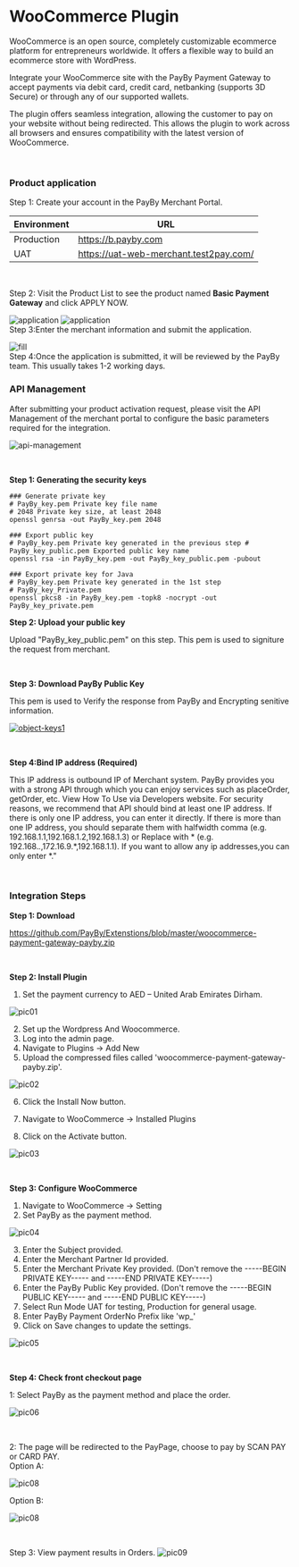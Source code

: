 # WooCommerce Plugin

WooCommerce is an open source, completely customizable ecommerce platform for entrepreneurs worldwide. It offers a flexible way to build an ecommerce store with WordPress.

Integrate your WooCommerce site with the PayBy Payment Gateway to accept payments via debit card, credit card, netbanking (supports 3D Secure) or through any of our supported wallets.

The plugin offers seamless integration, allowing the customer to pay on your website without being redirected. This allows the plugin to work across all browsers and ensures compatibility with the latest version of WooCommerce.

<br/>



### Product application
Step 1: Create your account in the PayBy Merchant Portal.

| Environment                 | URL                                                       |
| ---------------------- | ------------------------------------------------------------ |
| Production      | https://b.payby.com |
| UAT      | https://uat-web-merchant.test2pay.com/ |

<br/>

Step 2: Visit the Product List to see the product named **Basic Payment Gateway** and click APPLY NOW.

![application](./pic/apply.png)
![application](./pic/apply2.png)
<br/> 
Step 3:Enter the merchant information and submit the application.

![fill](./pic/fill.png)
<br/> 
Step 4:Once the application is submitted, it will be reviewed by the PayBy team. This usually takes 1-2 working days.
<br/>   


### API Management
After submitting your product activation request, please visit the API Management of the merchant portal to configure the basic parameters required for the integration.


![api-management](./pic/api-management4.png)

<br/>

**Step 1: Generating the security keys**

```shell
### Generate private key
# PayBy_key.pem Private key file name
# 2048 Private key size, at least 2048
openssl genrsa -out PayBy_key.pem 2048

### Export public key
# PayBy_key.pem Private key generated in the previous step # PayBy_key_public.pem Exported public key name
openssl rsa -in PayBy_key.pem -out PayBy_key_public.pem -pubout

### Export private key for Java
# PayBy_key.pem Private key generated in the 1st step
# PayBy_key_Private.pem
openssl pkcs8 -in PayBy_key.pem -topk8 -nocrypt -out PayBy_key_private.pem
```

**Step 2: Upload your public key**

Upload "PayBy_key_public.pem" on this step. This pem is used to signiture the request from merchant.

<br/>

**Step 3: Download PayBy Public Key**

This pem is used to Verify the response from PayBy and Encrypting senitive information.

[![object-keys1](./pic/object-keys1.png)](https://mermaid-js.github.io/mermaid-live-editor/#/edit/eyJjb2RlIjoiICAgIGdyYXBoIExSXG4gICAgICAgIEFbXCJvcmlnaW5hbCBjb250ZW50IG9mIHJlcXVlc3QgYm9keVwiXSAtLSBVVEYtOCBlbmNvZGluZyAtLT5CW1wiZW5jb2RlZCBtZXNzYWdlXCJdIC0tIFNIQTI1NndpdGhSU0EgLS0-Q1tcInNpZ25hdHVyZVwiXSAtLSBCYXNlNjQgLS0-IERbXCJmaW5hbCBzaWduYXR1cmUgb3V0cHV0XCJdXG4iLCJtZXJtYWlkIjp7InRoZW1lIjoiZGVmYXVsdCIsInNlcXVlbmNlIjp7ImRpYWdyYW1NYXJnaW5YIjo1MCwiZGlhZ3JhbU1hcmdpblkiOjEwLCJhY3Rvck1hcmdpbiI6NTAsIndpZHRoIjo0MDAsImhlaWdodCI6NjUsImJveE1hcmdpbiI6MTAsImJveFRleHRNYXJnaW4iOjUsIm5vdGVNYXJnaW4iOjEwLCJtZXNzYWdlTWFyZ2luIjozNSwibWlycm9yQWN0b3JzIjp0cnVlLCJib3R0b21NYXJnaW5BZGoiOjEsInVzZU1heFdpZHRoIjp0cnVlLCJyaWdodEFuZ2xlcyI6ZmFsc2UsInNob3dTZXF1ZW5jZU51bWJlcnMiOmZhbHNlfX0sInVwZGF0ZUVkaXRvciI6ZmFsc2V9)

<br/>

**Step 4:Bind IP address (Required)**

This IP address is outbound IP of Merchant system. PayBy provides you with a strong API through which you can enjoy services such as placeOrder, getOrder, etc. View How To Use via Developers website.
For security reasons, we recommend that API should bind at least one IP address.
If there is only one IP address, you can enter it directly. If there is more than one IP address, you should separate them with halfwidth comma (e.g. 192.168.1.1,192.168.1.2,192.168.1.3) or Replace with *
(e.g. 192.168.*.*,172.16.9.*,192.168.1.1). If you want to allow any ip addresses,you can only enter *."

<br/>


### Integration Steps

**Step 1: Download**

https://github.com/PayBy/Extenstions/blob/master/woocommerce-payment-gateway-payby.zip

<br/>

**Step 2: Install Plugin**

1. Set the payment currency to AED – United Arab Emirates Dirham.

![pic01](./pic/pic01.png) 

2. Set up the Wordpress And Woocommerce. 
3. Log into the admin page.
4. Navigate to Plugins → Add New 
5. Upload the compressed files called 'woocommerce-payment-gateway-payby.zip'.

![pic02](./pic/pic02.png)  

6. Click the Install Now button.

7. Navigate to WooCommerce → Installed Plugins

8. Click on the Activate button.

![pic03](./pic/pic03.png)

<br/>

**Step 3: Configure WooCommerce**

1. Navigate to WooCommerce → Setting
2. Set PayBy as the payment method.

![pic04](./pic/pic04.png) 

3. Enter the Subject provided.
4. Enter the Merchant Partner Id provided.  
5. Enter the Merchant Private Key provided. (Don't remove the -----BEGIN PRIVATE KEY----- and -----END PRIVATE KEY-----)   
6. Enter the PayBy Public Key provided. (Don't remove the -----BEGIN PUBLIC KEY----- and -----END PUBLIC KEY-----)  
7. Select Run Mode UAT for testing, Production for general usage. 
8. Enter PayBy Payment OrderNo Prefix like 'wp_'  
9. Click on Save changes to update the settings. 

![pic05](./pic/pic05.png)  

<br/>

**Step 4: Check front checkout page**

1: Select PayBy as the payment method and place the order.

![pic06](./pic/pic06.png)  

<br/>

2: The page will be redirected to the PayPage, choose to pay by SCAN PAY or CARD PAY.<br/>
Option A:

![pic08](./pic/paypage1.png)  

Option B: 

![pic08](./pic/paypage2.jpg) 

<br/>

Step 3: View payment results in Orders. ![pic09](./pic/pic09.png) 